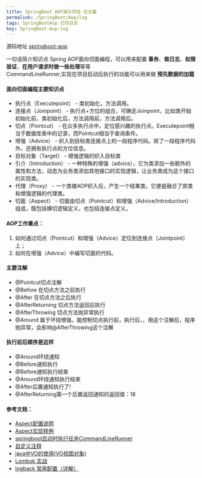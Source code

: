 ```yaml
---
title: SpringBoot AOP演示项目-日志篇
permalink: /SpringBoot/Aop/log
tags: SpringBootAop 打印日志
key: SpringBoot-Aop-log
---
```


源码地址
[springboot-aop](https://github.com/javaniuniu/springboot-buckets/tree/master/springboot-aop)

一句话简介知识点
Spring AOP面向切面编程，可以用来配置 **事务**、**做日志**、**权限验证**、**在用户请求时做一些处理**等等   
CommandLineRunner,实现在项目启动后执行的功能可以用来做 **预先数据的加载**

#### 面向切面编程主要知识点


* 执行点（Executepoint） - 类初始化，方法调用。
* 连接点（Joinpoint）    - 执行点+方位的组合，可确定Joinpoint，比如类开始初始化前，类初始化后，方法调用前，方法调用后。
* 切点（Pointcut）       - 在众多执行点中，定位感兴趣的执行点。Executepoint相当于数据库表中的记录，而Pointcut相当于查询条件。
* 增强（Advice）         - 织入到目标类连接点上的一段程序代码。除了一段程序代码外，还拥有执行点的方位信息。
* 目标对象（Target）     - 增强逻辑的织入目标类
* 引介（Introduction）   - 一种特殊的增强（advice），它为类添加一些额外的属性和方法，动态为业务类添加其他接口的实现逻辑，让业务类成为这个接口的实现类。
* 代理（Proxy）          - 一个类被AOP织入后，产生一个结果类，它便是融合了原类和增强逻辑的代理类。
* 切面（Aspect）         - 切面由切点（Pointcut）和增强（Advice/Introduction）组成，既包括横切逻辑定义，也包括连接点定义。

#### AOP工作重点：

1. 如何通过切点（Pointcut）和增强（Advice）定位到连接点（Jointpoint）上；
2. 如何在增强（Advice）中编写切面的代码。

#### 主要注解
- @Pointcut切点注解
- @Before 在切点方法之前执行
- @After 在切点方法之后执行
- @AfterReturning 切点方法返回后执行
- @AfterThrowing 切点方法抛异常执行
- @Around 属于环绕增强，能控制切点执行前，执行后，，用这个注解后，程序抛异常，会影响@AfterThrowing这个注解

#### 执行前后顺序是这样
- @Around环绕通知
- @Before通知执行
- @Before通知执行结束
- @Around环绕通知执行结束
- @After后置通知执行了!
- @AfterReturning第一个后置返回通知的返回值：18

#### 参考文档：
- [Aspect配置说明](http://javaniuniu.com/Spring/Aspect/explanation)
- [Aspect实现样例](http://javaniuniu.com/Spring/Aspect)
- [springboot启动时执行任务CommandLineRunner](https://www.cnblogs.com/myblogs-miller/p/9046425.html)
- [自定义注释](http://javaniuniu.com/Annotation/myself)
- [java中VO的使用(VO视图对象)](http://javaniuniu.com/java-code-design-data/vo)
- [Lombok 实战](http://javaniuniu.com/Annotation/Lombok)
- [logback 常用配置（详解）](https://blog.csdn.net/qq_36850813/article/details/83092051)
